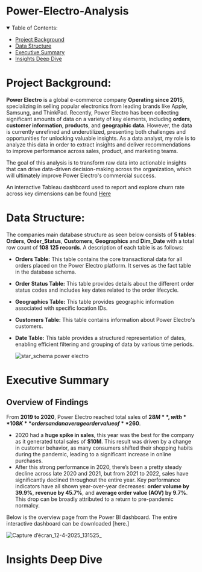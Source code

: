 # Power-Electro-Analysis

<details open>
  <summary>Table of Contents:</summary>
  
- [Project Background](#project-background)
- [Data Structure](#data-structure)
- [Executive Summary](#executive-summary)
- [Insights Deep Dive](#insights-deep-dive)

</details>


# Project Background:

**Power Electro** is a global e-commerce company **Operating since 2015**, specializing in selling popular electronics from leading brands like Apple, Samsung, and ThinkPad. Recently, Power Electro has been collecting significant amounts of data on a variety of key elements, including **orders**, **customer information**, **products**, and **geographic data**. However, the data is currently unrefined and underutilized, presenting both challenges and opportunities for unlocking valuable insights. As a data analyst, my role is to analyze this data in order to extract insights and deliver recommendations to improve performance across sales, product, and marketing teams.

The goal of this analysis is to transform raw data into actionable insights that can drive data-driven decision-making across the organization, which will ultimately improve Power Electro's commercial success.

An interactive Tableau dashboard used to report and explore churn rate across key dimensions can be found [Here]()

  
# Data Structure:
The companies main database structure as seen below consists of **5 tables**: **Orders**, **Order_Status**, **Customers**, **Geographics** and **Dim_Date** with a total row count of **108 125 records**. A description of each table is as follows:
- **Orders Table:** This table contains the core transactional data for all orders placed on the Power Electro platform. It serves as the fact table in the database schema.
- **Order Status Table:** This table provides details about the different order status codes and includes key dates related to the order lifecycle.
- **Geographics Table:** This table provides geographic information associated with specific location IDs.
- **Customers Table:** This table contains information about Power Electro's customers.
- **Date Table:** This table provides a structured representation of dates, enabling efficient filtering and grouping of data by various time periods.

  
  ![star_schema power electro](https://github.com/user-attachments/assets/343f76d4-cdd1-4a1c-8e09-00efac18c736)

# Executive Summary

## Overview of Findings

From **2019 to 2020**, Power Electro reached total sales of **$28M**, with **108K** orders and an average order value of **$260**.
- 2020 had a **huge spike in sales**, this year was the best for the company as it generated total sales of **$10M**. This result  was driven by a change in customer behavior, as many consumers shifted their shopping habits during the pandemic, leading to a significant increase in online purchases.
- After this strong performance in 2020, there’s been a pretty steady decline across late 2020 and 2021, but from 2021 to 2022, sales have significantly declined throughout the entire year. Key performance indicators have all shown year-over-year decreases: **order volume by 39.9%**, **revenue by 45.7%**, and **average order value (AOV) by 9.7%**. This drop can be broadly attributed to a return to pre-pandemic normalcy.

Below is the overview page from the Power BI dashboard. The entire interactive dashboard can be downloaded [here.]

![Capture d’écran_12-4-2025_131525_](https://github.com/user-attachments/assets/6bf1bac2-032a-4c0d-8f14-78f0bb8da334)


# Insights Deep Dive
## 
